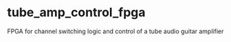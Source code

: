 # tube_amp_control_fpga
FPGA for channel switching logic and control of a tube audio guitar amplifier
